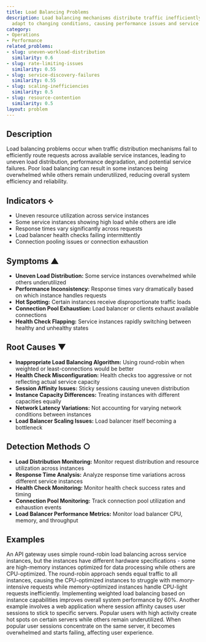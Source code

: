 ```yaml
---
title: Load Balancing Problems
description: Load balancing mechanisms distribute traffic inefficiently or fail to
  adapt to changing conditions, causing performance issues and service instability.
category:
- Operations
- Performance
related_problems:
- slug: uneven-workload-distribution
  similarity: 0.6
- slug: rate-limiting-issues
  similarity: 0.55
- slug: service-discovery-failures
  similarity: 0.55
- slug: scaling-inefficiencies
  similarity: 0.5
- slug: resource-contention
  similarity: 0.5
layout: problem
---
```


## Description

Load balancing problems occur when traffic distribution mechanisms fail to efficiently route requests across available service instances, leading to uneven load distribution, performance degradation, and potential service failures. Poor load balancing can result in some instances being overwhelmed while others remain underutilized, reducing overall system efficiency and reliability.

## Indicators ⟡

- Uneven resource utilization across service instances
- Some service instances showing high load while others are idle
- Response times vary significantly across requests
- Load balancer health checks failing intermittently
- Connection pooling issues or connection exhaustion

## Symptoms ▲

- **Uneven Load Distribution:** Some service instances overwhelmed while others underutilized
- **Performance Inconsistency:** Response times vary dramatically based on which instance handles requests
- **Hot Spotting:** Certain instances receive disproportionate traffic loads
- **Connection Pool Exhaustion:** Load balancer or clients exhaust available connections
- **Health Check Flapping:** Service instances rapidly switching between healthy and unhealthy states

## Root Causes ▼

- **Inappropriate Load Balancing Algorithm:** Using round-robin when weighted or least-connections would be better
- **Health Check Misconfiguration:** Health checks too aggressive or not reflecting actual service capacity
- **Session Affinity Issues:** Sticky sessions causing uneven distribution
- **Instance Capacity Differences:** Treating instances with different capacities equally
- **Network Latency Variations:** Not accounting for varying network conditions between instances
- **Load Balancer Scaling Issues:** Load balancer itself becoming a bottleneck

## Detection Methods ○

- **Load Distribution Monitoring:** Monitor request distribution and resource utilization across instances
- **Response Time Analysis:** Analyze response time variations across different service instances
- **Health Check Monitoring:** Monitor health check success rates and timing
- **Connection Pool Monitoring:** Track connection pool utilization and exhaustion events
- **Load Balancer Performance Metrics:** Monitor load balancer CPU, memory, and throughput

## Examples

An API gateway uses simple round-robin load balancing across service instances, but the instances have different hardware specifications - some are high-memory instances optimized for data processing while others are CPU-optimized. The round-robin approach sends equal traffic to all instances, causing the CPU-optimized instances to struggle with memory-intensive requests while memory-optimized instances handle CPU-light requests inefficiently. Implementing weighted load balancing based on instance capabilities improves overall system performance by 60%. Another example involves a web application where session affinity causes user sessions to stick to specific servers. Popular users with high activity create hot spots on certain servers while others remain underutilized. When popular user sessions concentrate on the same server, it becomes overwhelmed and starts failing, affecting user experience.
